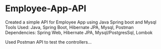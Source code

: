 # Employee-App-API
Created a simple API for Employee App using Java Spring boot and Mysql
Tools Used: Java, Spring Boot, Hibernate JPA, Mysql, Postman
Dependencies: Spring Web, Hibernate JPA, Mysql/PostgresSql, Lombok

Used Postman API to test the controllers...
